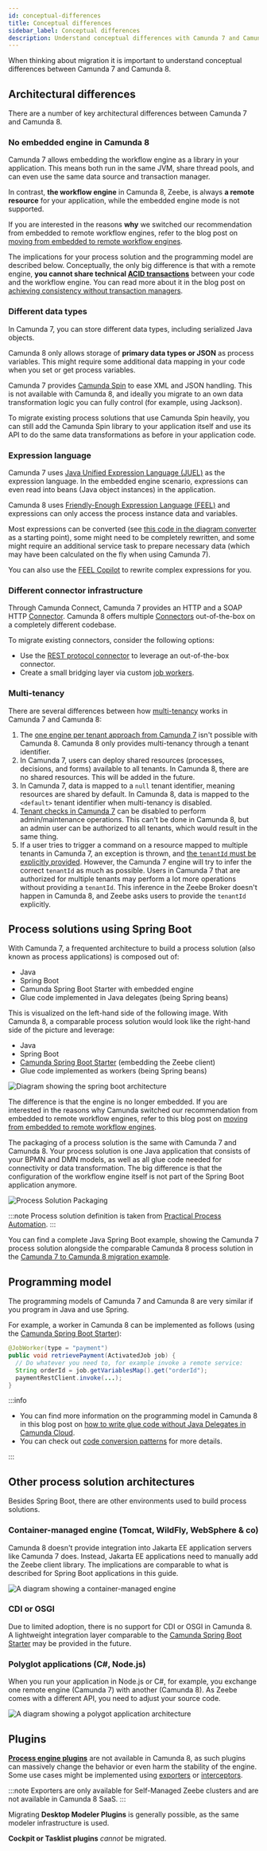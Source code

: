 ```yaml
---
id: conceptual-differences
title: Conceptual differences
sidebar_label: Conceptual differences
description: Understand conceptual differences with Camunda 7 and Camunda 8 before migrating, such as the embedded engine, different data types, and the expression language.
---
```


<!--
*Iterate later*
*Todos:*
-   *Mention FEEL Copilot*
-   *Spring Boot solution: Adjust naming to "Camunda SDK" instead of Zeebe*
-   *Camunda Deployment: Mention Camunda 8 Run*
-   *Plugins: Mention Execution Listeners*
-->

When thinking about migration it is important to understand conceptual differences between Camunda 7 and Camunda 8.

## Architectural differences

There are a number of key architectural differences between Camunda 7 and Camunda 8.

### No embedded engine in Camunda 8

Camunda 7 allows embedding the workflow engine as a library in your application. This means both run in the same JVM, share thread pools, and can even use the same data source and transaction manager.

In contrast, **the workflow engine** in Camunda 8, Zeebe, is always **a remote resource** for your application, while the embedded engine mode is not supported.

If you are interested in the reasons **why** we switched our recommendation from embedded to remote workflow engines, refer to the blog post on [moving from embedded to remote workflow engines](https://blog.bernd-ruecker.com/moving-from-embedded-to-remote-workflow-engines-8472992cc371).

The implications for your process solution and the programming model are described below. Conceptually, the only big difference is that with a remote engine, **you cannot share technical [ACID transactions](https://en.wikipedia.org/wiki/ACID)** between your code and the workflow engine. You can read more about it in the blog post on [achieving consistency without transaction managers](https://blog.bernd-ruecker.com/achieving-consistency-without-transaction-managers-7cb480bd08c).

### Different data types

In Camunda 7, you can store different data types, including serialized Java objects.

Camunda 8 only allows storage of **primary data types or JSON** as process variables. This might require some additional data mapping in your code when you set or get process variables.

Camunda 7 provides [Camunda Spin](https://docs.camunda.org/manual/latest/reference/spin/) to ease XML and JSON handling. This is not available with Camunda 8, and ideally you migrate to an own data transformation logic you can fully control (for example, using Jackson).

To migrate existing process solutions that use Camunda Spin heavily, you can still add the Camunda Spin library to your application itself and use its API to do the same data transformations as before in your application code.

### Expression language

Camunda 7 uses [Java Unified Expression Language (JUEL)](https://docs.camunda.org/manual/latest/user-guide/process-engine/expression-language/) as the expression language. In the embedded engine scenario, expressions can even read into beans (Java object instances) in the application.

Camunda 8 uses [Friendly-Enough Expression Language (FEEL)](/components/modeler/feel/what-is-feel.md) and expressions can only access the process instance data and variables.

Most expressions can be converted (see [this code in the diagram converter](https://github.com/camunda-community-hub/camunda-7-to-8-migration-analyzer/blob/d6fda97d00f27b23fc87fd741134225a527f3de1/core/src/main/java/org/camunda/community/migration/converter/expression/ExpressionTransformer.java#L4) as a starting point), some might need to be completely rewritten, and some might require an additional service task to prepare necessary data (which may have been calculated on the fly when using Camunda 7).

<!-- TODO extensive docs for the diagram converter -->

You can also use the [FEEL Copilot](/components/early-access/alpha/feel-copilot/feel-copilot.md) to rewrite complex expressions for you.

### Different connector infrastructure

Through Camunda Connect, Camunda 7 provides an HTTP and a SOAP HTTP [Connector](https://docs.camunda.org/manual/latest/reference/connect/). Camunda 8 offers multiple [Connectors](/components/connectors/out-of-the-box-connectors/available-connectors-overview.md) out-of-the-box on a completely different codebase.

To migrate existing connectors, consider the following options:

- Use the [REST protocol connector](components/connectors/protocol/rest.md) to leverage an out-of-the-box connector.
- Create a small bridging layer via custom [job workers](/components/concepts/job-workers.md).

### Multi-tenancy

There are several differences between how [multi-tenancy](/components/concepts/multi-tenancy.md) works in Camunda 7 and Camunda 8:

1. The [one engine per tenant approach from Camunda 7](https://docs.camunda.org/manual/develop/user-guide/process-engine/multi-tenancy/#one-process-engine-per-tenant) isn't possible with Camunda 8. Camunda 8 only provides multi-tenancy through a tenant identifier.
2. In Camunda 7, users can deploy shared resources (processes, decisions, and forms) available to all tenants. In Camunda 8, there are no shared resources. This will be added in the future.
3. In Camunda 7, data is mapped to a `null` tenant identifier, meaning resources are shared by default. In Camunda 8, data is mapped to the `<default>` tenant identifier when multi-tenancy is disabled.
4. [Tenant checks in Camunda 7](https://docs.camunda.org/manual/develop/user-guide/process-engine/multi-tenancy/#disable-the-transparent-access-restrictions) can be disabled to perform admin/maintenance operations. This can't be done in Camunda 8, but an admin user can be authorized to all tenants, which would result in the same thing.
5. If a user tries to trigger a command on a resource mapped to multiple tenants in Camunda 7, an exception is thrown, and [the `tenantId` must be explicitly provided](https://docs.camunda.org/manual/develop/user-guide/process-engine/multi-tenancy/#run-commands-for-a-tenant). However, the Camunda 7 engine will try to infer the correct `tenantId` as much as possible. Users in Camunda 7 that are authorized for multiple tenants may perform a lot more operations without providing a `tenantId`. This inference in the Zeebe Broker doesn't happen in Camunda 8, and Zeebe asks users to provide the `tenantId` explicitly.

<!-- TODO could 1 be less relevant? -->
<!-- TODO reference roadmap item for shared resources tenant -->

## Process solutions using Spring Boot

With Camunda 7, a frequented architecture to build a process solution (also known as process applications) is composed out of:

- Java
- Spring Boot
- Camunda Spring Boot Starter with embedded engine
- Glue code implemented in Java delegates (being Spring beans)

<!-- TODO Camunda Run as reference architecture? -->

This is visualized on the left-hand side of the following image. With Camunda 8, a comparable process solution would look like the right-hand side of the picture and leverage:

- Java
- Spring Boot
- [Camunda Spring Boot Starter](../../apis-tools/camunda-spring-boot-starter/getting-started.md) (embedding the Zeebe client)
- Glue code implemented as workers (being Spring beans)

![Diagram showing the spring boot architecture](../img/architecture-spring-boot.png)

The difference is that the engine is no longer embedded. If you are interested in the reasons why Camunda switched our recommendation from embedded to remote workflow engines, refer to this blog post on [moving from embedded to remote workflow engines](https://blog.bernd-ruecker.com/moving-from-embedded-to-remote-workflow-engines-8472992cc371).

The packaging of a process solution is the same with Camunda 7 and Camunda 8. Your process solution is one Java application that consists of your BPMN and DMN models, as well as all glue code needed for connectivity or data transformation. The big difference is that the configuration of the workflow engine itself is not part of the Spring Boot application anymore.

![Process Solution Packaging](../img/process-solution-packaging.png)

<!-- TODO image quality of embedded bpmn model -->

:::note
Process solution definition is taken from [Practical Process Automation](https://processautomationbook.com/).
:::

You can find a complete Java Spring Boot example, showing the Camunda 7 process solution alongside the comparable Camunda 8 process solution in the [Camunda 7 to Camunda 8 migration example](https://github.com/camunda-community-hub/camunda-7-to-8-migration/tree/main/example).

## Programming model

The programming models of Camunda 7 and Camunda 8 are very similar if you program in Java and use Spring.

For example, a worker in Camunda 8 can be implemented as follows (using the [Camunda Spring Boot Starter](../../apis-tools/camunda-spring-boot-starter/getting-started.md)):

```java
@JobWorker(type = "payment")
public void retrievePayment(ActivatedJob job) {
  // Do whatever you need to, for example invoke a remote service:
  String orderId = job.getVariablesMap().get("orderId");
  paymentRestClient.invoke(...);
}
```

:::info

- You can find more information on the programming model in Camunda 8 in this blog post on [how to write glue code without Java Delegates in Camunda Cloud](https://blog.bernd-ruecker.com/how-to-write-glue-code-without-java-delegates-in-camunda-cloud-9ec0495d2ba5).
- You can check out [code conversion patterns](../code-conversion/) for more details.

:::

<!--
:::note
JUnit testing with an embedded in-memory engine is also possible with Camunda 8, see the [Camunda Spring Boot Starter documentation](../../apis-tools/camunda-spring-boot-starter/getting-started.md).
:::
-->

## Other process solution architectures

Besides Spring Boot, there are other environments used to build process solutions.

### Container-managed engine (Tomcat, WildFly, WebSphere & co)

Camunda 8 doesn't provide integration into Jakarta EE application servers like Camunda 7 does. Instead, Jakarta EE applications need to manually add the Zeebe client library. The implications are comparable to what is described for Spring Boot applications in this guide.

<!-- TODO mention what is on the left side and the right side of the picture below -->

![A diagram showing a container-managed engine](../img/architecture-container-managed.png)

<!-- TODO the titles of the boxes could be more explicit -->

### CDI or OSGI

Due to limited adoption, there is no support for CDI or OSGI in Camunda 8. A lightweight integration layer comparable to the [Camunda Spring Boot Starter](../../apis-tools/camunda-spring-boot-starter/getting-started.md) may be provided in the future.

### Polyglot applications (C#, Node.js)

When you run your application in Node.js or C#, for example, you exchange one remote engine (Camunda 7) with another (Camunda 8). As Zeebe comes with a different API, you need to adjust your source code.

![A diagram showing a polygot application architecture](../img/architecture-polyglot.png)

<!-- TODO the titles of the boxes could be more explicit -->

## Plugins

[**Process engine plugins**](https://docs.camunda.org/manual/latest/user-guide/process-engine/process-engine-plugins/) are not available in Camunda 8, as such plugins can massively change the behavior or even harm the stability of the engine. Some use cases might be implemented using [exporters](/self-managed/concepts/exporters.md) or [interceptors](self-managed/components/orchestration-cluster/zeebe/zeebe-gateway/interceptors.md#implementing-an-interceptor).

:::note
Exporters are only available for Self-Managed Zeebe clusters and are not available in Camunda 8 SaaS.
:::

Migrating **Desktop Modeler Plugins** is generally possible, as the same modeler infrastructure is used.

**Cockpit or Tasklist plugins** _cannot_ be migrated.
